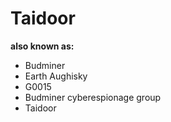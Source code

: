 # Taidoor

**also known as:**
- Budminer
- Earth Aughisky
- G0015
- Budminer cyberespionage group
- Taidoor

